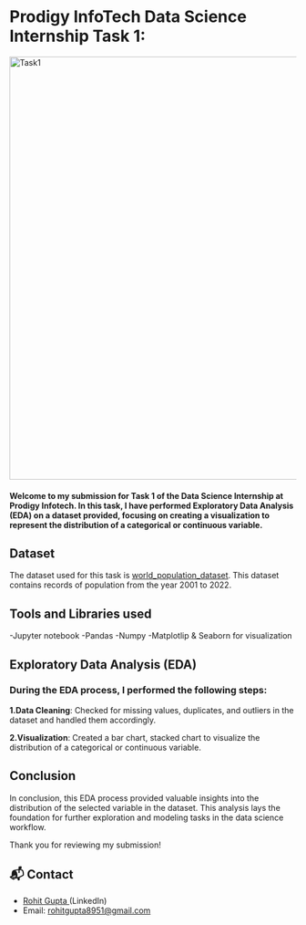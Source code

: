 # Prodigy InfoTech Data Science Internship Task 1:

<img width="742" alt="Task1" src="https://github.com/user-attachments/assets/50ef752a-c4e8-406a-bdd2-4234714dc99b" />

#### Welcome to my submission for Task 1 of the Data Science Internship at Prodigy Infotech. In this task, I have performed Exploratory Data Analysis (EDA) on a dataset provided, focusing on creating a visualization to represent the distribution of a categorical or continuous variable.

## Dataset
 The dataset used for this task is <a href="https://data.worldbank.org/indicator/SP.POP.TOTL">world_population_dataset</a>. This dataset contains records of population from the year 2001 to 2022.

## Tools and Libraries used
 -Jupyter notebook
 -Pandas
 -Numpy
 -Matplotlip & Seaborn for visualization
## Exploratory Data Analysis (EDA)
### During the EDA process, I performed the following steps:

 **1.Data Cleaning**: Checked for missing values, duplicates, and outliers in the dataset and handled them accordingly.

 **2.Visualization**: Created a bar chart, stacked chart to visualize the distribution of a categorical or continuous variable.

## Conclusion
 In conclusion, this EDA process provided valuable insights into the distribution of the selected variable in the dataset. This analysis lays the foundation for further exploration and modeling tasks in the data science workflow.

 Thank you for reviewing my submission!

## 📬 Contact
- <a>[Rohit Gupta ](https://www.linkedin.com/in/rohit-gupta21-8951axbih/)(LinkedIn)</a>
- Email: rohitgupta8951@gmail.com
